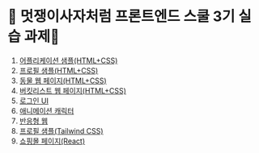 # 🦁 멋쟁이사자처럼 프론트엔드 스쿨 3기 실습 과제🦁
<ol>
  <li><a href="https://github.com/konveloper/FrontendSchool-repo/tree/main/application_sample">어플리케이션 샘플(HTML+CSS)</a></li>
  <li><a href="https://github.com/konveloper/FrontendSchool-repo/tree/main/Profile_sample">프로필 샘플(HTML+CSS)</a></li>
  <li><a href="https://github.com/konveloper/FrontendSchool-repo/tree/main/animals_desc">동물 웹 페이지(HTML+CSS)</a></li>
  <li><a href="https://github.com/konveloper/FrontendSchool-repo/tree/main/bucketlist">버킷리스트 웹 페이지(HTML+CSS)</a></li>
  <li><a href="https://github.com/konveloper/FrontendSchool-repo/tree/main/login_ui">로그인 UI</a></li>
  <li><a href="https://github.com/konveloper/FrontendSchool-repo/tree/main/animation_character">애니메이션 캐릭터</a></li>
    <li><a href="https://github.com/konveloper/FrontendSchool-repo/tree/main/responsive_web">반응형 웹</a></li>
  <li><a href=https://github.com/konveloper/FrontendSchool-repo/tree/main/profile_sample(Tailwind_CSS)>프로필 샘플(Tailwind CSS)</a></li>
  <li><a href="https://github.com/konveloper/FrontendSchool-repo/tree/main/shopping-mall">쇼핑몰 페이지(React)</li>
 </ol>
 
